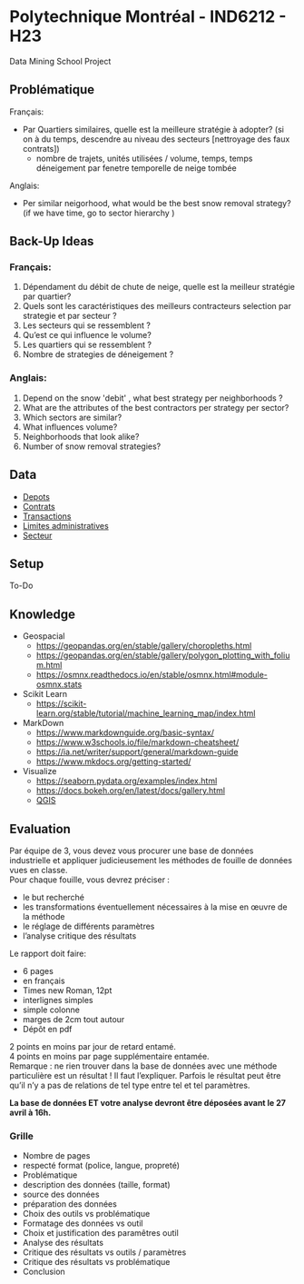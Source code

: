 # Polytechnique Montréal - IND6212 - H23
Data Mining School Project

## Problématique
Français:  
* Par Quartiers similaires, quelle est la meilleure stratégie à adopter?
(si on à du temps, descendre au niveau des secteurs [nettroyage des faux contrats])
    * nombre de trajets, unités utilisées / volume, temps, temps déneigement par fenetre temporelle de neige tombée

Anglais:
* Per similar neigorhood, what would be the best snow removal strategy?
(if we have time, go to sector hierarchy )

## Back-Up Ideas
### Français:
1. Dépendament du débit de chute de neige, quelle est la meilleur stratégie par quartier?
1. Quels sont les caractéristiques des meilleurs contracteurs selection par strategie et par secteur ?
1. Les secteurs qui se ressemblent ?
1. Qu’est ce qui influence le volume?
1. Les quartiers qui se ressemblent ?
1. Nombre de strategies de déneigement ?

### Anglais:
1. Depend on the snow 'debit' , what best strategy per neighborhoods ?
1. What are the attributes of the best contractors per strategy per sector? 
1. Which sectors are similar?
1. What influences volume?
1. Neighborhoods that look alike?
1. Number of snow removal strategies?


## Data
* [Depots](data/depot/readme.md)
* [Contrats](data/contrat/readme.md)
* [Transactions](data/transaction/readme.md)
* [Limites administratives](data/limite_administrative/readme.md)
* [Secteur](data/secteur/readme.md)

## Setup
To-Do

## Knowledge
- Geospacial
  * https://geopandas.org/en/stable/gallery/choropleths.html
  * https://geopandas.org/en/stable/gallery/polygon_plotting_with_folium.html
  * https://osmnx.readthedocs.io/en/stable/osmnx.html#module-osmnx.stats
- Scikit Learn
  * https://scikit-learn.org/stable/tutorial/machine_learning_map/index.html
- MarkDown 
  * https://www.markdownguide.org/basic-syntax/
  * https://www.w3schools.io/file/markdown-cheatsheet/
  * https://ia.net/writer/support/general/markdown-guide
  * https://www.mkdocs.org/getting-started/
- Visualize
  * https://seaborn.pydata.org/examples/index.html
  * https://docs.bokeh.org/en/latest/docs/gallery.html
  * [QGIS](https://www.qgis.org/en/site/about/screenshots.html#screenshots)




## Evaluation
Par équipe de 3, vous devez vous procurer une base de données industrielle et appliquer
judicieusement les méthodes de fouille de données vues en classe.  
Pour chaque fouille, vous devrez préciser : 
 - le but recherché
 - les transformations éventuellement nécessaires à la mise en œuvre de la méthode
 - le réglage de différents paramètres
 - l’analyse critique des résultats 

Le rapport doit faire: 
- 6 pages 
- en français
- Times new Roman, 12pt
- interlignes simples
- simple colonne
- marges de 2cm tout autour
- Dépôt en pdf  

2 points en moins par jour de retard entamé.  
4 points en moins par page supplémentaire entamée.  
Remarque : ne rien trouver dans la base de données avec une méthode particulière est un résultat ! Il faut l’expliquer. Parfois le résultat peut être qu’il n’y a pas de relations de tel type entre tel et tel paramètres.  

**La base de données ET votre analyse devront être déposées avant le 27 avril à 16h.**
 
### Grille
* Nombre de pages
* respecté format (police, langue, propreté)
* Problématique
* description des données (taille, format)
* source des données
* préparation des données
* Choix des outils vs problématique
* Formatage des données vs outil
* Choix et justification des paramêtres outil
* Analyse des résultats
* Critique des résultats vs outils / paramètres
* Critique des résultats vs problématique
* Conclusion
